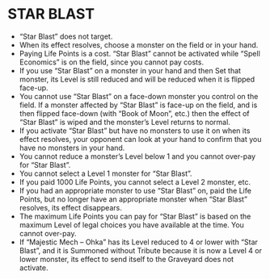 # STAR BLAST

*   “Star Blast” does not target.
*   When its effect resolves, choose a monster on the field or in your hand.
*   Paying Life Points is a cost. “Star Blast” cannot be activated while “Spell Economics” is on the field, since you cannot pay costs.
*   If you use “Star Blast” on a monster in your hand and then Set that monster, its Level is still reduced and will be reduced when it is flipped face-up.
*   You cannot use “Star Blast” on a face-down monster you control on the field. If a monster affected by “Star Blast” is face-up on the field, and is then flipped face-down (with “Book of Moon”, etc.) then the effect of “Star Blast” is wiped and the monster’s Level returns to normal.
*   If you activate “Star Blast” but have no monsters to use it on when its effect resolves, your opponent can look at your hand to confirm that you have no monsters in your hand.
*   You cannot reduce a monster’s Level below 1 and you cannot over-pay for “Star Blast”.
*   You cannot select a Level 1 monster for “Star Blast”.
*   If you paid 1000 Life Points, you cannot select a Level 2 monster, etc.
*   If you had an appropriate monster to use “Star Blast” on, paid the Life Points, but no longer have an appropriate monster when “Star Blast” resolves, its effect disappears.
*   The maximum Life Points you can pay for “Star Blast” is based on the maximum Level of legal choices you have available at the time. You cannot over-pay.
*   If “Majestic Mech – Ohka” has its Level reduced to 4 or lower with “Star Blast”, and it is Summoned without Tribute because it is now a Level 4 or lower monster, its effect to send itself to the Graveyard does not activate.
